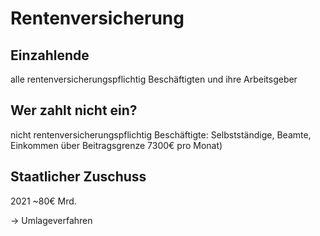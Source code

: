 # Rentenversicherung

## Einzahlende

alle rentenversicherungspflichtig Beschäftigten und ihre Arbeitsgeber

## Wer zahlt nicht ein?

nicht rentenversicherungspflichtig Beschäftigte: Selbstständige, Beamte, Einkommen über Beitragsgrenze 7300€ pro Monat)

## Staatlicher Zuschuss

2021 ~80€ Mrd.

→ Umlageverfahren